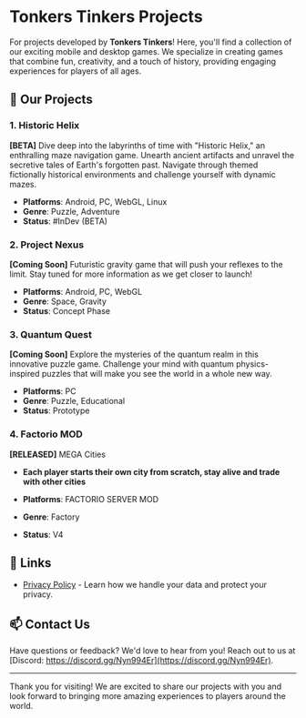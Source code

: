 # Tonkers Tinkers Projects

For projects developed by **Tonkers Tinkers**! Here, you'll find a collection of our exciting mobile and desktop games. We specialize in creating games that combine fun, creativity, and a touch of history, providing engaging experiences for players of all ages.

## 🚀 Our Projects

### 1. Historic Helix
**[BETA]** Dive deep into the labyrinths of time with "Historic Helix," an enthralling maze navigation game. Unearth ancient artifacts and unravel the secretive tales of Earth's forgotten past. Navigate through themed fictionally historical environments and challenge yourself with dynamic mazes.

- **Platforms**: Android, PC, WebGL, Linux
- **Genre**: Puzzle, Adventure
- **Status**: #InDev (BETA)

### 2. Project Nexus
**[Coming Soon]** Futuristic gravity game that will push your reflexes to the limit. Stay tuned for more information as we get closer to launch!

- **Platforms**: Android, PC, WebGL
- **Genre**: Space, Gravity
- **Status**: Concept Phase

### 3. Quantum Quest
**[Coming Soon]** Explore the mysteries of the quantum realm in this innovative puzzle game. Challenge your mind with quantum physics-inspired puzzles that will make you see the world in a whole new way.

- **Platforms**: PC 
- **Genre**: Puzzle, Educational
- **Status**: Prototype

### 4. Factorio MOD
**[RELEASED]** MEGA Cities

- **Each player starts their own city from scratch, stay alive and trade with other cities**

- **Platforms**: FACTORIO SERVER MOD
- **Genre**: Factory
- **Status**: V4

## 🔗 Links

- [Privacy Policy](https://tonkerstinkers.github.io/historichelix/privacypolicy) - Learn how we handle your data and protect your privacy.


## 📫 Contact Us

Have questions or feedback? We'd love to hear from you! Reach out to us at [Discord: https://discord.gg/Nyn994Er](https://discord.gg/Nyn994Er).

---

Thank you for visiting! We are excited to share our projects with you and look forward to bringing more amazing experiences to players around the world.

